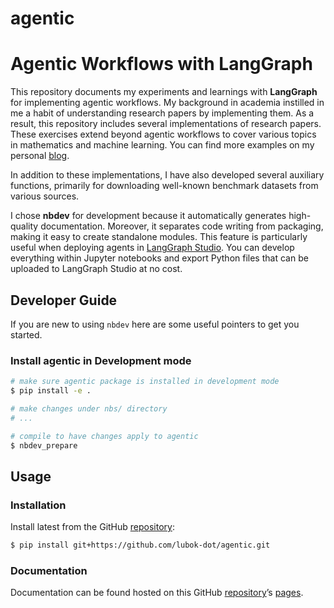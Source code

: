 # agentic


<!-- WARNING: THIS FILE WAS AUTOGENERATED! DO NOT EDIT! -->

# Agentic Workflows with LangGraph

This repository documents my experiments and learnings with
**LangGraph** for implementing agentic workflows. My background in
academia instilled in me a habit of understanding research papers by
implementing them. As a result, this repository includes several
implementations of research papers. These exercises extend beyond
agentic workflows to cover various topics in mathematics and machine
learning. You can find more examples on my personal
[blog](https://lubok-dot.github.io/blog/).

In addition to these implementations, I have also developed several
auxiliary functions, primarily for downloading well-known benchmark
datasets from various sources.

I chose **nbdev** for development because it automatically generates
high-quality documentation. Moreover, it separates code writing from
packaging, making it easy to create standalone modules. This feature is
particularly useful when deploying agents in [LangGraph
Studio](https://studio.langchain.com). You can develop everything within
Jupyter notebooks and export Python files that can be uploaded to
LangGraph Studio at no cost.

## Developer Guide

If you are new to using `nbdev` here are some useful pointers to get you
started.

### Install agentic in Development mode

``` sh
# make sure agentic package is installed in development mode
$ pip install -e .

# make changes under nbs/ directory
# ...

# compile to have changes apply to agentic
$ nbdev_prepare
```

## Usage

### Installation

Install latest from the GitHub
[repository](https://github.com/lubok-dot/agentic):

``` sh
$ pip install git+https://github.com/lubok-dot/agentic.git
```

### Documentation

Documentation can be found hosted on this GitHub
[repository](https://github.com/lubok-dot/agentic)’s
[pages](https://lubok-dot.github.io/agentic/).
